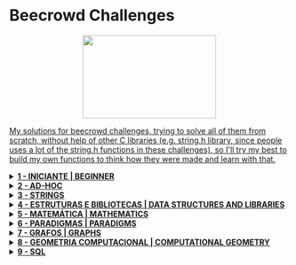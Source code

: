 # Beecrowd Challenges

<p align="center">
<a href="https://www.beecrowd.com.br">
<img  width="240"  height="150"  src="https://resources.beecrowd.com.br/judge/img/5.0/logo-beecrowd.png?1635097036">
</p>

My solutions for beecrowd challenges, trying to solve all of them from scratch, without help of other C libraries (e.g. string.h library, since people uses a lot of the string.h functions in these challenges), so I'll try my best to build my own functions to think how they were made and learn with that.

<details>
  <summary><strong> 1 - INICIANTE  | BEGINNER</strong></summary>
  <div align="center">
    <table>
      <thead>
        <tr>
          <th align="center">1 - INICIANTE  | BEGINNER</th>
        </tr>
      </thead>
      <tbody>
        <tr>
          <td align="left"><a href="google.com">1000 - Hello World!</a></th>
        </tr>
        <tr>
          <td align="left">1001 - Extremely Basic</th>
        </tr>
        <tr>
          <td align="left">1002 - Area of a Circle</th>
        </tr>
      </tbody>
    </table>
  </div>  
</details>

<details>
  <summary><strong> 2 - AD-HOC</strong></summary>
</details>

<details>
  <summary><strong> 3 - STRINGS</strong></summary>
</details>

<details>
  <summary><strong> 4 - ESTRUTURAS E BIBLIOTECAS  | DATA STRUCTURES AND LIBRARIES</strong></summary>
</details>

<details>
  <summary><strong> 5 - MATEMÁTICA | MATHEMATICS</strong></summary>
</details>

<details>
  <summary><strong> 6 - PARADIGMAS | PARADIGMS</strong></summary>
</details>

<details>
  <summary><strong> 7 - GRAFOS | GRAPHS</strong></summary>
</details>

<details>
  <summary><strong> 8 - GEOMETRIA COMPUTACIONAL | COMPUTATIONAL GEOMETRY</strong></summary>
</details>

<details>
  <summary><strong> 9 - SQL</strong></summary>
</details>
